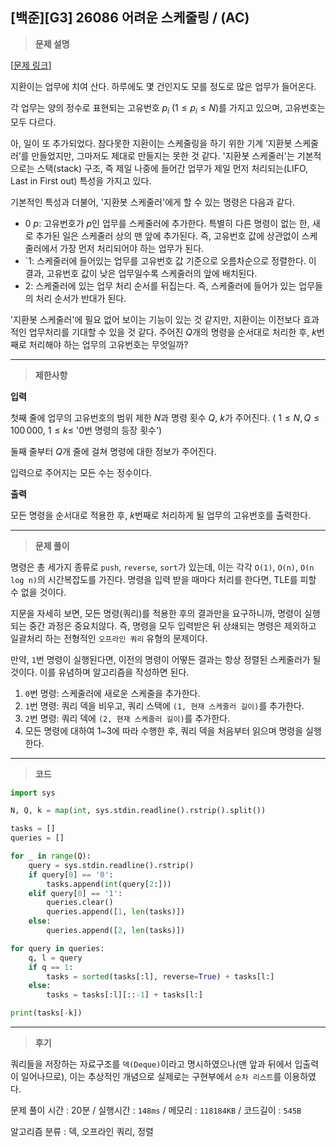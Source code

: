 
[백준][G3] 26086 어려운 스케줄링 / (AC)
---
> **문제 설명**
> 

[[문제 링크](https://www.acmicpc.net/problem/26086)]

지환이는 업무에 치여 산다. 하루에도 몇 건인지도 모를 정도로 많은 업무가 들어온다.

각 업무는 양의 정수로 표현되는 고유번호 $p_i$ ($1 \leq p_i \leq N$)를 가지고 있으며, 고유번호는 모두 다르다.

아, 일이 또 추가되었다. 참다못한 지환이는 스케줄링을 하기 위한 기계 ‘지환봇 스케줄러’를 만들었지만, 그마저도 제대로 만들지는 못한 것 같다. '지환봇 스케줄러'는 기본적으로는 스택(stack) 구조, 즉 제일 나중에 들어간 업무가 제일 먼저 처리되는(LIFO, Last in First out) 특성을 가지고 있다.

기본적인 특성과 더불어, '지환봇 스케줄러'에게 할 수 있는 명령은 다음과 같다.

- $0\ p$: 고유번호가 
$p$인 업무를 스케줄러에 추가한다. 특별히 다른 명령이 없는 한, 새로 추가된 일은 스케줄러 상의 맨 앞에 추가된다. 즉, 고유번호 값에 상관없이 스케줄러에서 가장 먼저 처리되어야 하는 업무가 된다.
- `$1$: 스케줄러에 들어있는 업무를 고유번호 값 기준으로 오름차순으로 정렬한다. 이 결과, 고유번호 값이 낮은 업무일수록 스케줄러의 앞에 배치된다.
- $2$: 스케줄러에 있는 업무 처리 순서를 뒤집는다. 즉, 스케줄러에 들어가 있는 업무들의 처리 순서가 반대가 된다.

'지환봇 스케줄러'에 필요 없어 보이는 기능이 있는 것 같지만, 지환이는 이전보다 효과적인 업무처리를 기대할 수 있을 것 같다. 주어진 
$Q$개의 명령을 순서대로 처리한 후, 
$k$번째로 처리해야 하는 업무의 고유번호는 무엇일까?

---

> **제한사항**
> 

**입력**

첫째 줄에 업무의 고유번호의 범위 제한 
$N$과 명령 횟수 
$Q$, 
$k$가 주어진다. (
$1\leq N,Q \leq 100\,000,\ 1\leq k \leq$ '0번 명령의 등장 횟수')

둘째 줄부터 
$Q$개 줄에 걸쳐 명령에 대한 정보가 주어진다.

입력으로 주어지는 모든 수는 정수이다.

**출력**

모든 명령을 순서대로 적용한 후, 
$k$번째로 처리하게 될 업무의 고유번호를 출력한다.

---

> **문제 풀이**

명령은 총 세가지 종류로 `push`, `reverse`, `sort`가 있는데, 이는 각각 `O(1)`, `O(n)`, `O(n log n)`의 시간복잡도를 가진다. 명령을 입력 받을 때마다 처리를 한다면, TLE를 피할 수 없을 것이다. 

지문을 자세히 보면,  모든 명령(쿼리)를 적용한 후의 결과만을 요구하니까, 명령이 실행되는 중간 과정은 중요치않다. 즉, 명령을 모두 입력받은 뒤 상쇄되는 명령은 제외하고 일괄처리 하는 전형적인 
`오프라인 쿼리` 유형의 문제이다.

만약, `1`번 명령이 실행된다면, 이전의 명령이 어떻든 결과는 항상 정렬된 스케줄러가 될 것이다. 이를 유념하며 알고리즘을 작성하면 된다.

1. `0`번 명령: 스케줄러에 새로운 스케줄을 추가한다.
2. `1`번 명령: 쿼리 덱을 비우고, 쿼리 스택에 `(1, 현재 스케줄러 길이)`를 추가한다.
3. `2`번 명령: 쿼리 덱에 `(2, 현재 스케줄러 길이)`를 추가한다.
4. 모든 명령에 대하여 1~3에 따라 수행한 후, 쿼리 덱을 처음부터 읽으며 명령을 실행한다.

---

> **코드**
> 

```python
import sys

N, Q, k = map(int, sys.stdin.readline().rstrip().split())

tasks = []
queries = []

for _ in range(Q):
    query = sys.stdin.readline().rstrip()
    if query[0] == '0':
        tasks.append(int(query[2:]))
    elif query[0] == '1':
        queries.clear()
        queries.append([1, len(tasks)])
    else:
        queries.append([2, len(tasks)])

for query in queries:
    q, l = query
    if q == 1:
        tasks = sorted(tasks[:l], reverse=True) + tasks[l:]
    else:
        tasks = tasks[:l][::-1] + tasks[l:]

print(tasks[-k])
```

---

> **후기**

쿼리들을 저장하는 자료구조를 `덱(Deque)`이라고 명시하였으나(맨 앞과 뒤에서 입출력이 일어나므로), 이는 추상적인 개념으로 실제로는 구현부에서 `순차 리스트`를 이용하였다.



문제 풀이 시간 : 20분 / 실행시간 : `148ms` / 메모리 : `118184KB` / 코드길이 : `545B`

알고리즘 분류 : 덱, 오프라인 쿼리, 정렬